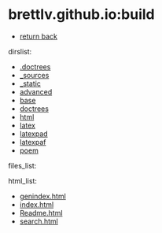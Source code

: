 brettlv.github.io:build
==
- [return back](../) 

 dirslist: 
- [.doctrees](./.doctrees)
- [_sources](./_sources)
- [_static](./_static)
- [advanced](./advanced)
- [base](./base)
- [doctrees](./doctrees)
- [html](./html)
- [latex](./latex)
- [latexpad](./latexpad)
- [latexpaf](./latexpaf)
- [poem](./poem)

 files_list: 

 html_list: 
- [genindex.html](./genindex.html)
- [index.html](./index.html)
- [Readme.html](./Readme.html)
- [search.html](./search.html)

